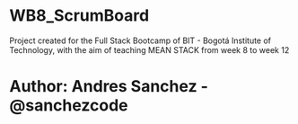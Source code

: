# WB8_ScrumBoard
Project created for the Full Stack Bootcamp of BIT - Bogotá Institute of Technology, with the aim of teaching MEAN STACK from week 8 to week 12
# Author: Andres Sanchez - @sanchezcode
